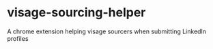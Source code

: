 # visage-sourcing-helper
A chrome extension helping visage sourcers when submitting LinkedIn profiles
